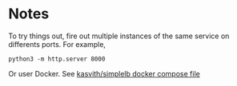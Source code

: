 # Notes

To try things out, fire out multiple instances of the same service on differents ports. For example,

`python3 -m http.server 8000`

Or user Docker. See [kasvith/simplelb docker compose file](https://github.com/kasvith/simplelb/blob/master/docker-compose.yml)
